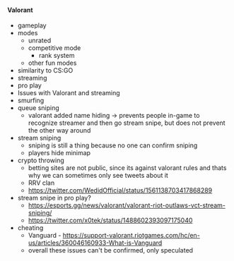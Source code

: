 #### Valorant
- gameplay
- modes
	- unrated
	- competitive mode
		- rank system
	- other fun modes
- similarity to CS:GO
- streaming
- pro play
- Issues with Valorant and streaming
- smurfing
- queue sniping
	- valorant added name hiding -> prevents people in-game to recognize streamer and then go stream snipe, but does not prevent the other way around
- stream sniping
	- sniping is still a thing because no one can confirm sniping
	- players hide minimap
- crypto throwing
	- betting sites are not public, since its against valorant rules and thats why we can sometimes only see tweets about it 
	- RRV clan
	- https://twitter.com/WedidOfficial/status/1561138703417868289
- stream snipe in pro play?
	- https://esports.gg/news/valorant/valorant-riot-outlaws-vct-stream-sniping/
	- https://twitter.com/x0tek/status/1488602393097175040
- cheating
	- Vanguard - https://support-valorant.riotgames.com/hc/en-us/articles/360046160933-What-is-Vanguard
	- overall these issues can't be confirmed, only speculated
